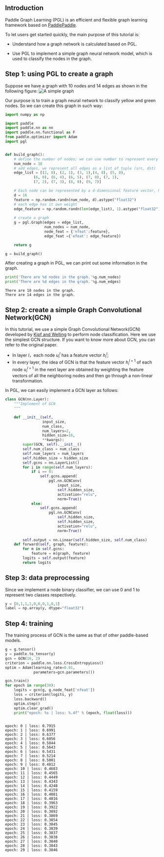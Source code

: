 
## Introduction

Paddle Graph Learning (PGL) is an efficient and flexible graph learning framework based on [PaddlePaddle](https://github.com/PaddlePaddle/Paddle).

To let users get started quickly, the main purpose of this tutorial is:
* Understand how a graph network is calculated based on PGL.

* Use PGL to implement a simple graph neural network model, which is used to classify the nodes in the graph.


## Step 1: using PGL to create a graph 
Suppose we have a graph with 10 nodes and 14 edges as shown in the following figure:
![A simple graph](../_static/quick_start_graph.png)

Our purpose is to train a graph neural network to classify yellow and green nodes. So we can create this graph in such way:


```python
import numpy as np

import paddle
import paddle.nn as nn
import paddle.nn.functional as F
from paddle.optimizer import Adam
import pgl


def build_graph():
    # define the number of nodes; we can use number to represent every node
    num_node = 10
    # add edges, we represent all edges as a list of tuple (src, dst)
    edge_list = [(2, 0), (2, 1), (3, 1),(4, 0), (5, 0), 
             (6, 0), (6, 4), (6, 5), (7, 0), (7, 1),
             (7, 2), (7, 3), (8, 0), (9, 7)]

    # Each node can be represented by a d-dimensional feature vector, here for simple, the feature vectors are randomly generated.
    d = 16
    feature = np.random.randn(num_node, d).astype("float32")
    # each edge has it own weight
    edge_feature = np.random.randn(len(edge_list), 1).astype("float32")
    
    # create a graph
    g = pgl.Graph(edges = edge_list,
                  num_nodes = num_node,
                  node_feat = {'nfeat':feature}, 
                  edge_feat ={'efeat': edge_feature})

    return g

```


```python
g = build_graph()
```

After creating a graph in PGL, we can print out some information in the graph.


```python
print('There are %d nodes in the graph.'%g.num_nodes)
print('There are %d edges in the graph.'%g.num_edges)
```

    There are 10 nodes in the graph.
    There are 14 edges in the graph.


## Step 2: create a simple Graph Convolutional Network(GCN)

In this tutorial, we use a simple Graph Convolutional Network(GCN) developed by [Kipf and Welling](https://arxiv.org/abs/1609.02907) to perform node classification. Here we use the simplest GCN structure. If you want to know more about GCN, you can refer to the original paper.

* In layer $l$，each node $u_i^l$ has a feature vector $h_i^l$;
* In every layer,  the idea of GCN is that the feature vector $h_i^{l+1}$ of each node $u_i^{l+1}$ in the next layer are obtained by weighting the feature vectors of all the neighboring nodes and then go through a non-linear transformation.  

In PGL, we can easily implement a GCN layer as follows:


```python
class GCN(nn.Layer):
    """Implement of GCN
    """

    def __init__(self,
                 input_size,
                 num_class,
                 num_layers=2,
                 hidden_size=16,
                 **kwargs):
        super(GCN, self).__init__()
        self.num_class = num_class
        self.num_layers = num_layers
        self.hidden_size = hidden_size
        self.gcns = nn.LayerList()
        for i in range(self.num_layers):
            if i == 0:
                self.gcns.append(
                    pgl.nn.GCNConv(
                        input_size,
                        self.hidden_size,
                        activation="relu",
                        norm=True))
            else:
                self.gcns.append(
                    pgl.nn.GCNConv(
                        self.hidden_size,
                        self.hidden_size,
                        activation="relu",
                        norm=True))
                
        self.output = nn.Linear(self.hidden_size, self.num_class)
    def forward(self, graph, feature):
        for m in self.gcns:
            feature = m(graph, feature)
        logits = self.output(feature)
        return logits
```

## Step 3:  data preprocessing

Since we implement a node binary classifier, we can use 0 and 1 to represent two classes respectively.


```python
y = [0,1,1,1,0,0,0,1,0,1]
label = np.array(y, dtype="float32")
```

## Step 4:  training

The training process of GCN is the same as that of other paddle-based models.


```python
g = g.tensor()
y = paddle.to_tensor(y)
gcn = GCN(16, 2)
criterion = paddle.nn.loss.CrossEntropyLoss()
optim = Adam(learning_rate=0.01, 
             parameters=gcn.parameters())

```


```python
gcn.train()
for epoch in range(30):
    logits = gcn(g, g.node_feat['nfeat'])
    loss = criterion(logits, y)
    loss.backward()
    optim.step()
    optim.clear_grad()
    print("epoch: %s | loss: %.4f" % (epoch, float(loss)))
    
```

    epoch: 0 | loss: 0.7915
    epoch: 1 | loss: 0.6991
    epoch: 2 | loss: 0.6377
    epoch: 3 | loss: 0.6056
    epoch: 4 | loss: 0.5844
    epoch: 5 | loss: 0.5643
    epoch: 6 | loss: 0.5431
    epoch: 7 | loss: 0.5214
    epoch: 8 | loss: 0.5001
    epoch: 9 | loss: 0.4812
    epoch: 10 | loss: 0.4683
    epoch: 11 | loss: 0.4565
    epoch: 12 | loss: 0.4449
    epoch: 13 | loss: 0.4343
    epoch: 14 | loss: 0.4248
    epoch: 15 | loss: 0.4159
    epoch: 16 | loss: 0.4081
    epoch: 17 | loss: 0.4016
    epoch: 18 | loss: 0.3963
    epoch: 19 | loss: 0.3922
    epoch: 20 | loss: 0.3892
    epoch: 21 | loss: 0.3869
    epoch: 22 | loss: 0.3854
    epoch: 23 | loss: 0.3845
    epoch: 24 | loss: 0.3839
    epoch: 25 | loss: 0.3837
    epoch: 26 | loss: 0.3838
    epoch: 27 | loss: 0.3840
    epoch: 28 | loss: 0.3843
    epoch: 29 | loss: 0.3846



```python

```
